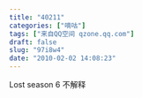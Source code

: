```yaml
---
title: "40211"
categories: ["嘀咕"]
tags: ["来自QQ空间 qzone.qq.com"]
draft: false
slug: "97i8w4"
date: "2010-02-02 14:08:23"
---
```


Lost season 6 不解释
